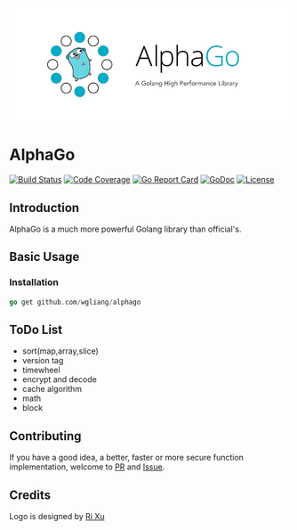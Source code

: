 ![alphago](./logo.png)
# AlphaGo

[![Build Status](https://travis-ci.org/wgliang/alphago.svg?branch=master)](https://travis-ci.org/wgliang/alphago)
[![Code Coverage](https://codecov.io/gh/wgliang/alphago/branch/master/graph/badge.svg)](https://codecov.io/gh/wgliang/alphago)
[![Go Report Card](https://goreportcard.com/badge/github.com/wgliang/alphago)](https://goreportcard.com/report/github.com/wgliang/alphago)
[![GoDoc](https://godoc.org/github.com/wgliang/alphago?status.svg)](https://godoc.org/github.com/wgliang/alphago)
[![License](https://img.shields.io/badge/LICENSE-Apache2.0-ff69b4.svg)](http://www.apache.org/licenses/LICENSE-2.0.html)

## Introduction

AlphaGo is a much more powerful Golang library than official's.

## Basic Usage

### Installation

```go
go get github.com/wgliang/alphago
```
## ToDo List

- sort(map,array,slice)
- version tag
- timewheel
- encrypt and decode
- cache algorithm
- math
- block

## Contributing

If you have a good idea, a better, faster or more secure function implementation, welcome to [PR](https://github.com/wgliang/alphago/pulls) and [Issue](https://github.com/wgliang/alphago/issues).

## Credits

Logo is designed by [Ri Xu](https://xuri.me)
